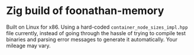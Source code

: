 # Zig build of foonathan-memory

Built on Linux for x86. Using a hard-coded `container_node_sizes_impl.hpp` file currently, instead
of going through the hassle of trying to compile test binaries and parsing error messages to
generate it automatically. Your mileage may vary.
